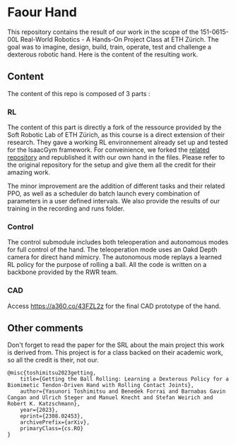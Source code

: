 # Faour Hand

This repository contains the result of our work in the scope of the 151-0615-00L Real-World Robotics - A Hands-On Project Class at ETH Zürich.
The goal was to imagine, design, build, train, operate, test and challenge a dexterous robotic hand. Here is the content of the resulting work.

## Content

The content of this repo is composed of 3 parts :

### RL

The content of this part is directly a fork of the ressource provided by the Soft Robotic Lab of ETH Zürich, as this course is a direct extension of their research. They gave a working RL environnement already set up and tested for the IsaacGym framework. For conveinience, we forked the [related repository](https://github.com/srl-ethz/faive_gym_oss) and republished it with our own hand in the files. Please refer to the original repository for the setup and give them all the credit for their amazing work.

The minor improvement are the addition of different tasks and their related PPO, as well as a scheduler do batch launch every combination of parameters in a user defined intervals. We also provide the results of our training in the recording and runs folder.

### Control

The control submodule includes both teleoperation and autonomous modes for full control of the hand. The teleoperation mode uses an Oakd Depth camera for direct hand mimicry. The autonomous mode replays a learned RL policy for the purpose of rolling a ball. All the code is written on a backbone provided by the RWR team.

### CAD

Access https://a360.co/43FZL2z for the final CAD prototype of the hand.

## Other comments
Don't forget to read the paper for the SRL about the main project this work is derived from. This project is for a class backed on their academic work, so all the credit is their, not our.
```
@misc{toshimitsu2023getting,
	title={Getting the Ball Rolling: Learning a Dexterous Policy for a Biomimetic Tendon-Driven Hand with Rolling Contact Joints}, 
	author={Yasunori Toshimitsu and Benedek Forrai and Barnabas Gavin Cangan and Ulrich Steger and Manuel Knecht and Stefan Weirich and Robert K. Katzschmann},
	year={2023},
	eprint={2308.02453},
	archivePrefix={arXiv},
	primaryClass={cs.RO}
}
```
